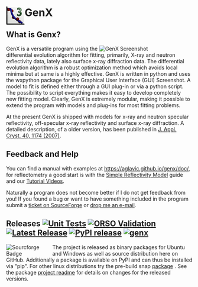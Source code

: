 # GenX <img src="icons/main_gui/genx.png" width="50" alt="GenX 3" align="left" />
## What is Genx?
<img src="https://aglavic.github.io/genx/Screenshot.png" width="50%" alt="GenX Screenshot" align="right" />
GenX is a versatile program using the differential evolution algorithm for fitting, primarily, X-ray and neutron reflectivity data, 
lately also surface x-ray diffraction data. The differential evolution algorithm is a robust optimization method which avoids local minima 
but at same is a highly effective. GenX is written in python and uses the wxpython package for the Graphical User Interface (GUI) Screenshot. 
A model to fit is defined either through a GUI plug-in or via a python script. The possibility to script everything makes it easy to develop completely new fitting model. 
Clearly, GenX is extremely modular, making it possible to extend the program with models and plug-ins for most fitting problems. 

At the present GenX is shipped with models for x-ray and neutron specular reflectivity, off-specular x-ray reflectivity and surface x-ray diffraction. 
A detailed description, of a older version, has been published in [J. Appl. Cryst. 40, 1174 (2007)](https://www.iucr.org/cgi-bin/paper?aj5091).

## Feedback and Help
You can find a manual with examples at https://aglavic.github.io/genx/doc/, for reflectometry a good start is with the 
[Simple Reflectivity Model](https://aglavic.github.io/genx/doc/tutorials/simple_reflectivity.html) guide and our 
[Tutorial Videos](https://aglavic.github.io/genx/doc/tutorials/neutron_fit.html).

Naturally a program does not become better if I do not get feedback from you! 
If you found a bug or want to have something included in the program submit a [ticket on SourceForge](https://sourceforge.net/p/genx/tickets/) or [drop me an e-mail](mailto:artur.glavic@psi.ch).

## Releases  [![Unit Tests](https://github.com/aglavic/genx/actions/workflows/unittests.yml/badge.svg)](https://github.com/aglavic/genx/actions/workflows/unittests.yml) [![ORSO Validation](https://github.com/reflectivity/analysis/actions/workflows/validation.yml/badge.svg)](https://github.com/reflectivity/analysis/actions/workflows/validation.yml) [![Latest Release](https://img.shields.io/github/v/release/aglavic/genx?label=GitHub)](https://github.com/aglavic/genx/releases/latest) [![PyPI release](https://img.shields.io/pypi/v/genx3?label=PyPI)](https://pypi.org/project/genx3/) [![genx](https://snapcraft.io/genx/badge.svg)](https://snapcraft.io/genx)

<img src="https://sourceforge.net/cdn/syndication/badge_img/235219/oss-community-leader-white?achievement=oss-community-leader&r=https://sourceforge.net/p/genx/admin/files/badges/" width="125" alt="Sourcforge Badge" align="left" > 

The project is released as binary packages for Ubuntu and Windows as well as source distribution here on GitHub. 
Additionally a package is available on PyPI and can thus be installed via "pip".
For other linux distributions try the pre-build snap [package](https://snapcraft.io/genx) .
See the package [project readme](genx/README.txt) for details on changes for the released versions.

